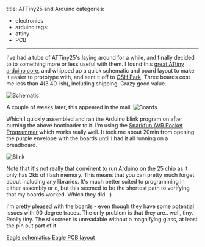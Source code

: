 title: ATTiny25 and Arduino
categories:
- electronics
- arduino
tags:
- attiny
- PCB
---

I've had a tube of ATTiny25's laying around for a while, and finally decided to to something more or less useful with them. I found this [great ATtiny arduino core](https://code.google.com/p/arduino-tiny/), and whipped up a quick schematic and board layout to make it easier to prototype with, and sent it off to [OSH Park](http://oshpark.com). Three boards cost me less than $4 ($3.40-ish), including shipping. Crazy good value.

![Schematic](images/tiny.png)

A couple of weeks later, this appeared in the mail:
![Boards](images/attiny_board.jpg)

Which I quickly assembled and ran the Arduino blink program on after burning the above bootloader to it. I'm using the [Sparkfun AVR Pocket Programmer](https://www.sparkfun.com/products/9825) which works really well. It took me about 20min from opening the purple envelope with the boards until I had it all running on a breadboard.

![Blink](images/attiny_blink.jpg)

Note that it's not really that convinent to run Arduino on the 25 chip as it only has 2kb of flash memory. This means that you can pretty much forget about including any libraries. It's much better suited to programming in either assembly or c, but this seemed to be the shortest path to verifying that my boards worked. Which they did. :)

I'm pretty pleased with the boards - even though they have some potential issues with 90 degree traces. The only problem is that they are.. well, tiny. Really tiny. The silkscreen is unreadable without a magnifying glass, at least the pin out part of it.

[Eagle schematics](files/tiny.sch)
[Eagle PCB layout](files/tiny.brd)
